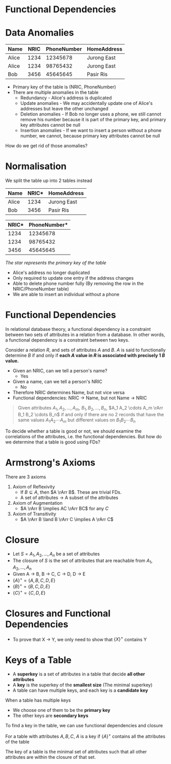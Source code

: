 # Functional Dependencies

# Data Anomalies

| Name  | NRIC | PhoneNumber | HomeAddress |
| ----- | ---- | ----------- | ----------- |
| Alice | 1234 | 12345678    | Jurong East |
| Alice | 1234 | 98765432    | Jurong East |
| Bob   | 3456 | 45645645    | Pasir Ris   |

-   Primary key of the table is (NRIC, PhoneNumber)
-   There are multiple anomalies in the table
    -   Redundancy - Alice's address is duplicated
    -   Update anomalies - We may accidentally update one of Alice's addresses but leave the other unchanged
    -   Deletion anomalies - If Bob no longer uses a phone, we still cannot remove his number because it is part of the primary key, and primary key attributes cannot be null
    -   Insertion anomalies - If we want to insert a person without a phone number, we cannot, because primary key attributes cannot be null

How do we get rid of those anomalies?

# Normalisation

We split the table up into 2 tables instead

| Name  | NRIC\* | HomeAddress |
| ----- | ------ | ----------- |
| Alice | 1234   | Jurong East |
| Bob   | 3456   | Pasir Ris   |

| NRIC\* | PhoneNumber\* |
| ------ | ------------- |
| 1234   | 12345678      |
| 1234   | 98765432      |
| 3456   | 45645645      |

_The star represents the primary key of the table_

-   Alice's address no longer duplicated
-   Only required to update one entry if the address changes
-   Able to delete phone number fully (By removing the row in the NRIC/PhoneNumber table)
-   We are able to insert an individual without a phone

# Functional Dependencies

In relational database theory, a functional dependency is a constraint between two sets of attributes in a relation from a database. In other words, a functional dependency is a constraint between two keys.

Consider a relation $R$, and sets of attributes $A$ and $B$. $A$ is said to functionally determine $B$ if and only if **each $A$ value in $R$ is associated with precisely 1 $B$ value.**

-   Given an NRIC, can we tell a person's name?
    -   Yes
-   Given a name, can we tell a person's NRIC
    -   No
-   Therefore NRIC determines Name, but not vice versa
-   Functional dependencies: NRIC -> Name, but not Name -> NRIC

> Given attributes $A_1, A_2, ..., A_m$, $B_1, B_2, ..., B_n$, $A_1 A_2 \cdots A_m \rArr B_1 B_2 \cdots B_n$ if and only if there are no 2 records that have the same values $A_1 A_2 \cdots A_m$ but different values on $B_1 B_2 \cdots B_n$

To decide whether a table is good or not, we should examine the correlations of the attributes, i.e. the functional dependencies. But how do we determine that a table is good using FDs?

# Armstrong's Axioms

There are 3 axioms

1. Axiom of Reflexivity
    - If $B \subseteq A$, then $A \rArr B$. These are trivial FDs.
    - A set of attributes -> A subset of the attributes
2. Axiom of Augmentation
    - $A \rArr B \implies AC \rArr BC$ for any $C$
3. Axiom of Transitivity
    - $A \rArr B \land B \rArr C \implies A \rArr C$

# Closure

-   Let $S = { A_1, A_2, ..., A_n }$ be a set of attributes
-   The closure of $S$ is the set of attributes that are reachable from $A_1, A_2, ..., A_n$
-   Given A -> B, B -> C, C -> D, D -> E
-   $\{ A \}^+ = \{ A, B, C, D, E \}$
-   $\{ B \}^+ = \{ B, C, D, E \}$
-   $\{ C \}^+ = \{ C, D, E \}$

# Closures and Functional Dependencies

-   To prove that X -> Y, we only need to show that $\{X\}^+$ contains Y

# Keys of a Table

-   A **superkey** is a set of attributes in a table that decide **all other attributes**
-   A **key** is the superkey of the **smallest size** (The minimal superkey)
-   A table can have multiple keys, and each key is a **candidate key**

When a table has multiple keys

-   We choose one of them to be the **primary key**
-   The other keys are **secondary keys**

To find a key in the table, we can use functional dependencies and closure

For a table with attributes $A, B, C$, $A$ is a key if $\{A\}^+$ contains all the attributes of the table

The key of a table is the minimal set of attributes such that all other attributes are within the closure of that set.
